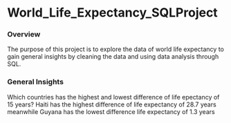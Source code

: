 # World_Life_Expectancy_SQLProject

### Overview
The purpose of this project is to explore the data of world life expectancy to gain general insights by cleaning the data and using data analysis through SQL. 

### General Insights 
Which countries has the highest and lowest difference of life epectancy of 15 years?
  Haiti has the highest difference of life expectancy of 28.7 years meanwhile Guyana has the lowest difference life expectancy of 1.3 years 
